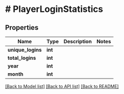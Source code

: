 # # PlayerLoginStatistics

## Properties

Name | Type | Description | Notes
------------ | ------------- | ------------- | -------------
**unique_logins** | **int** |  |
**total_logins** | **int** |  |
**year** | **int** |  |
**month** | **int** |  |

[[Back to Model list]](../../README.md#models) [[Back to API list]](../../README.md#endpoints) [[Back to README]](../../README.md)
